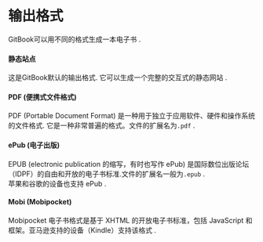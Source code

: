 # 输出格式

GitBook可以用不同的格式生成一本电子书 .

#### 静态站点

这是GitBook默认的输出格式. 它可以生成一个完整的交互式的静态网站 .

#### PDF (便携式文件格式)

PDF (Portable Document Format) 是一种用于独立于应用软件、硬件和操作系统的文件格式.
它是一种非常普遍的格式。文件的扩展名为`.pdf` .

#### ePub (电子出版)

EPUB (electronic publication 的缩写，有时也写作 ePub)  是国际数位出版论坛（IDPF）的自由和开放的电子书标准.文件的扩展名一般为`.epub` .  
苹果和谷歌的设备也支持 ePub .

#### Mobi (Mobipocket)

Mobipocket 电子书格式是基于 XHTML 的开放电子书标准，包括 JavaScript 和框架。亚马逊支持的设备（Kindle）支持该格式 .
